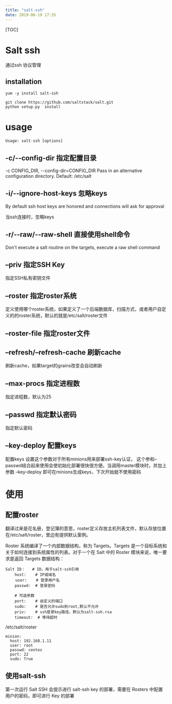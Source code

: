 ```yaml
---
title: "salt-ssh"
date: 2019-06-19 17:35
---
```

[TOC]



# Salt ssh

通过ssh 协议管理



## installation

```
yum -y install salt-ssh
```



```
git clone https://github.com/saltstack/salt.git
python setup.py  install
```





## 

# usage

```
Usage: salt-ssh [options]
```





## -c/--config-dir 	指定配置目录

-c CONFIG_DIR, --config-dir=CONFIG_DIR
Pass in an alternative configuration directory.
Default: /etc/salt





##  -i/--ignore-host-keys 忽略keys

By default ssh host keys are honored and connections
will ask for approval

当ssh连接时，忽略keys





## -r/--raw/--raw-shell 直接使用shell命令

Don't execute a salt routine on the targets, execute a
raw shell command



## –priv 	指定SSH Key

指定SSH私有密钥文件



## –roster 	指定roster系统

定义使用哪个roster系统，如果定义了一个后端数据库，扫描方式，或者用户自定义的的roster系统，默认的就是/etc/salt/roster文件



## –roster-file 	指定roster文件





## –refresh/–refresh-cache 	刷新cache

刷新cache，如果target的grains改变会自动刷新



## –max-procs	指定进程数

指定进程数，默认为25





## –passwd	指定默认密码

指定默认密码



## –key-deploy	配置keys

配置keys 设置这个参数对于所有minions用来部署ssh-key认证， 这个参和–passwd结合起来使用会使初始化部署很快很方便。当调用master模块时，并加上参数 –key-deploy 即可在minions生成keys，下次开始就不使用密码





# 使用

## 配置roster

翻译过来是花名册，登记簿的意思，roster定义存放主机列表文件，默认存放位置在/etc/salt/roster，里边有提供默认案例。

Roster 系统编译了一个内部数据结构，称为 Targets。Targets 是一个目标系统和关于如何连接到系统属性的列表。对于一个在 Salt 中的 Roster 模块来说，唯一要求是返回 Targets 数据结构：

```
Salt ID：   # ID，用于salt-ssh引用
    host:    # IP或域名
　　 user:    # 登录用户名
    passwd:  # 登录密码
 
    # 可选参数
    port:    # 自定义的端口
    sudo:    # 是否允许sudo到root,默认不允许
    priv:    # ssh登录key路径，默认为salt-ssh.rsa
    timeout:  # 等待超时
```



/etc/salt/roster

```
minion:
  host: 192.168.1.11
  user: root
  passwd: centos
  port: 22
  sudo: True
```



## 使用salt-ssh

第一次运行 Salt SSH 会提示进行 salt-ssh key 的部署，需要在 Rosters 中配置用户的密码，即可进行 Key 的部署



